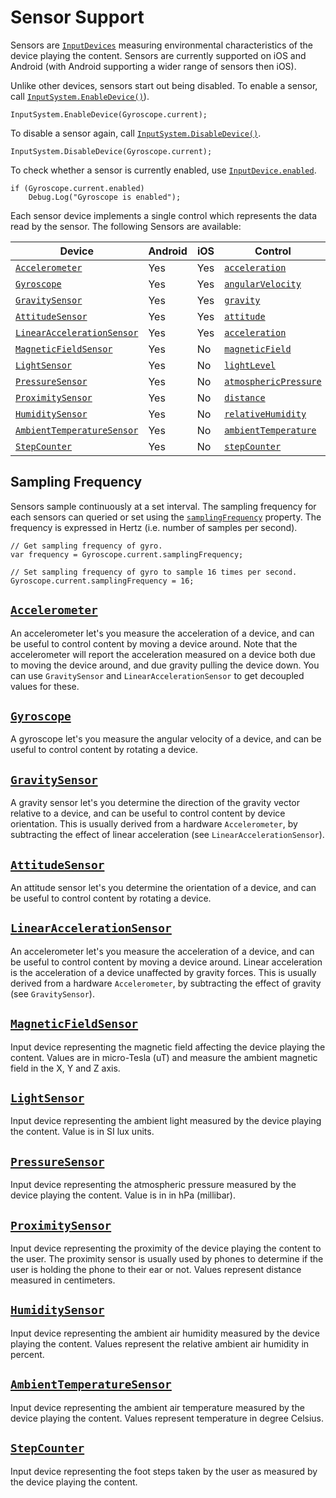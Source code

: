 # Sensor Support

Sensors are [`InputDevices`](Devices.md) measuring environmental characteristics of the device playing the content. Sensors are currently supported on iOS and Android (with Android supporting a wider range of sensors then iOS).

Unlike other devices, sensors start out being disabled. To enable a sensor, call [`InputSystem.EnableDevice()`](../api/UnityEngine.InputSystem.InputSystem.html#UnityEngine_InputSystem_InputSystem_EnableDevice_UnityEngine_InputSystem_InputDevice_)).

```
InputSystem.EnableDevice(Gyroscope.current);
```

To disable a sensor again, call [`InputSystem.DisableDevice()`](../api/UnityEngine.InputSystem.InputSystem.html#UnityEngine_InputSystem_InputSystem_DisableDevice_UnityEngine_InputSystem_InputDevice_).

```
InputSystem.DisableDevice(Gyroscope.current);
```

To check whether a sensor is currently enabled, use [`InputDevice.enabled`](../api/UnityEngine.InputSystem.InputDevice.html#UnityEngine_InputSystem_InputDevice_enabled).

```
if (Gyroscope.current.enabled)
    Debug.Log("Gyroscope is enabled");
```

Each sensor device implements a single control which represents the data read by the sensor. The following Sensors are available:

|Device|Android|iOS|Control|Type|
|------|-------|---|-------|----|
|[`Accelerometer`](#accelerometer)|Yes|Yes|[`acceleration`](../api/UnityEngine.InputSystem.Accelerometer.html#UnityEngine_InputSystem_Accelerometer_acceleration)|[`Vector3Control`](../api/UnityEngine.InputSystem.Controls.Vector3Control.html)|
|[`Gyroscope`](#gyroscope)|Yes|Yes|[`angularVelocity`](../api/UnityEngine.InputSystem.Gyroscope.html#UnityEngine_InputSystem_Gyroscope_angularVelocity)|[`Vector3Control`](../api/UnityEngine.InputSystem.Controls.Vector3Control.html)|
|[`GravitySensor`](#gravitysensor)|Yes|Yes|[`gravity`](../api/UnityEngine.InputSystem.GravitySensor.html#UnityEngine_InputSystem_GravitySensor_gravity)|[`Vector3Control`](../api/UnityEngine.InputSystem.Controls.Vector3Control.html)|
|[`AttitudeSensor`](#attitudesensor)|Yes|Yes|[`attitude`](../api/UnityEngine.InputSystem.AttitudeSensor.html#properties)|[`QuaternionControl`](../api/UnityEngine.InputSystem.Controls.QuaternionControl.html)|
|[`LinearAccelerationSensor`](#linearaccelerationsensor)|Yes|Yes|[`acceleration`](../api/UnityEngine.InputSystem.LinearAccelerationSensor.html#UnityEngine_InputSystem_LinearAccelerationSensor_acceleration)|[`Vector3Control`](../api/UnityEngine.InputSystem.Controls.Vector3Control.html)|
|[`MagneticFieldSensor`](#magneticfieldsensor)|Yes|No|[`magneticField`](../api/UnityEngine.InputSystem.MagneticFieldSensor.html#UnityEngine_InputSystem_MagneticFieldSensor_magneticField)|[`Vector3Control`](../api/UnityEngine.InputSystem.Controls.Vector3Control.html)|
|[`LightSensor`](#lightsensor)|Yes|No|[`lightLevel`](../api/UnityEngine.InputSystem.LightSensor.html#UnityEngine_InputSystem_LightSensor_lightLevel)|[`AxisControl`](../api/UnityEngine.InputSystem.Controls.AxisControl.html)|
|[`PressureSensor`](#pressuresensor)|Yes|No|[`atmosphericPressure`](../api/UnityEngine.InputSystem.PressureSensor.html#UnityEngine_InputSystem_PressureSensor_atmosphericPressure)|[`AxisControl`](../api/UnityEngine.InputSystem.Controls.AxisControl.html)|
|[`ProximitySensor`](#proximitysensor)|Yes|No|[`distance`](../api/UnityEngine.InputSystem.ProximitySensor.html#UnityEngine_InputSystem_ProximitySensor_distance)|[`AxisControl`](../api/UnityEngine.InputSystem.Controls.AxisControl.html)|
|[`HumiditySensor`](#humiditysensor)|Yes|No|[`relativeHumidity`](../api/UnityEngine.InputSystem.HumiditySensor.html#UnityEngine_InputSystem_HumiditySensor_relativeHumidity)|[`AxisControl`](../api/UnityEngine.InputSystem.Controls.AxisControl.html)|
|[`AmbientTemperatureSensor`](#ambienttemperaturesensor)|Yes|No|[`ambientTemperature`](../api/UnityEngine.InputSystem.AmbientTemperatureSensor.html#UnityEngine_InputSystem_AmbientTemperatureSensor_ambientTemperature)|[`AxisControl`](../api/UnityEngine.InputSystem.Controls.AxisControl.html)|
|[`StepCounter`](#stepcounter)|Yes|No|[`stepCounter`](../api/UnityEngine.InputSystem.StepCounter.html#UnityEngine_InputSystem_StepCounter_stepCounter)|[`IntegerControl`](../api/UnityEngine.InputSystem.Controls.IntegerControl.html)|

## Sampling Frequency

Sensors sample continuously at a set interval. The sampling frequency for each sensors can queried or set using the [`samplingFrequency`](../api/UnityEngine.InputSystem.Sensor.html#UnityEngine_InputSystem_Sensor_samplingFrequency) property. The frequency is expressed in Hertz (i.e. number of samples per second).

```
// Get sampling frequency of gyro.
var frequency = Gyroscope.current.samplingFrequency;

// Set sampling frequency of gyro to sample 16 times per second.
Gyroscope.current.samplingFrequency = 16;
```

## <a name="accelerometer"></a>[`Accelerometer`](../api/UnityEngine.InputSystem.Accelerometer.html)

An accelerometer let's you measure the acceleration of a device, and can be useful to control content by moving a device around. Note that the accelerometer will report the acceleration measured on a device both due to moving the device around, and due gravity pulling the device down. You can use `GravitySensor` and `LinearAccelerationSensor` to get decoupled values for these.

## <a name="gyroscope"></a>[`Gyroscope`](../api/UnityEngine.InputSystem.Gyroscope.html)

A gyroscope let's you measure the angular velocity of a device, and can be useful to control content by rotating a device.

## <a name="gravitysensor"></a>[`GravitySensor`](../api/UnityEngine.InputSystem.GravitySensor.html)

A gravity sensor let's you determine the direction of the gravity vector relative to a device, and can be useful to control content by device orientation. This is usually derived from a hardware `Accelerometer`, by subtracting the effect of linear acceleration (see `LinearAccelerationSensor`).

## <a name="attitudesensor"></a>[`AttitudeSensor`](../api/UnityEngine.InputSystem.AttitudeSensor.html)

An attitude sensor let's you determine the orientation of a device, and can be useful to control content by rotating a device.

## <a name="linearaccelerationsensor"></a>[`LinearAccelerationSensor`](../api/UnityEngine.InputSystem.LinearAccelerationSensor.html)

An accelerometer let's you measure the acceleration of a device, and can be useful to control content by moving a device around. Linear acceleration is the acceleration of a device unaffected by gravity forces. This is usually derived from a hardware `Accelerometer`, by subtracting the effect of gravity (see `GravitySensor`).

## <a name="magneticfieldsensor"></a>[`MagneticFieldSensor`](../api/UnityEngine.InputSystem.MagneticFieldSensor.html)

Input device representing the magnetic field affecting the device playing the content. Values are in micro-Tesla (uT) and measure the ambient magnetic field in the X, Y and Z axis.

## <a name="lightsensor"></a>[`LightSensor`](../api/UnityEngine.InputSystem.LightSensor.html)

Input device representing the ambient light measured by the device playing the content. Value is in SI lux units.

## <a name="pressuresensor"></a>[`PressureSensor`](../api/UnityEngine.InputSystem.PressureSensor.html)

Input device representing the atmospheric pressure measured by the device playing the content. Value is in in hPa (millibar).

## <a name="proximitysensor"></a>[`ProximitySensor`](../api/UnityEngine.InputSystem.ProximitySensor.html)

Input device representing the proximity of the device playing the content to the user. The proximity sensor is usually used by phones to determine if the user is holding the phone to their ear or not. Values represent distance measured in centimeters.

## <a name="humiditysensor"></a>[`HumiditySensor`](../api/UnityEngine.InputSystem.HumiditySensor.html)

Input device representing the ambient air humidity measured by the device playing the content. Values represent the relative ambient air humidity in percent.

## <a name="ambienttemperaturesensor"></a>[`AmbientTemperatureSensor`](../api/UnityEngine.InputSystem.AmbientTemperatureSensor.html)

Input device representing the ambient air temperature measured by the device playing the content. Values represent temperature in degree Celsius.

## <a name="stepcounter"></a>[`StepCounter`](../api/UnityEngine.InputSystem.StepCounter.html)

Input device representing the foot steps taken by the user as measured by the device playing the content.
